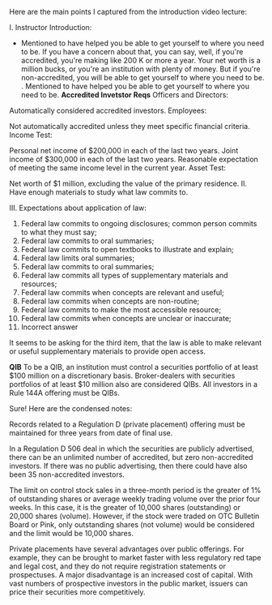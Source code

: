 Here are the main points I captured from the introduction video lecture: 

I. Instructor Introduction:
- Mentioned to have helped you be able to get yourself to where you need to be. If you have a concern about that, you can say, well,
if you're accredited, you're making like 200 K or more a year. Your net worth is a million bucks,
or you're an institution with plenty of money. But if you're non-accredited, you
will be able to get yourself to where you need to be.
. Mentioned to have helped you be able to get yourself to where you need to be.
**Accredited Invetstor Reqs**
Officers and Directors:

Automatically considered accredited investors.
Employees:

Not automatically accredited unless they meet specific financial criteria.
Income Test:

Personal net income of $200,000 in each of the last two years.
Joint income of $300,000 in each of the last two years.
Reasonable expectation of meeting the same income level in the current year.
Asset Test:

Net worth of $1 million, excluding the value of the primary residence.
II. Have enough materials to study what law commits to.

III. Expectations about application of law:

1) Federal law commits to ongoing disclosures; common person commits to what they must say;
2) Federal law commits to oral summaries;
3) Federal law commits to open textbooks to illustrate and explain;
4) Federal law limits oral summaries;
5) Federal law commits to oral summaries;
6) Federal law commits all types of supplementary materials and resources;
7) Federal law commits when concepts are relevant and useful;
8) Federal law commits when concepts are non-routine;
9) Federal law commits to make the most accessible resource;
10) Federal law commits when concepts are unclear or inaccurate;
11) Incorrect answer

It seems to be asking for the third item, that the law is able to make relevant or useful supplementary materials to provide open access.

**QIB**
To be a QIB, an institution must control a securities portfolio of at least $100 million on a discretionary basis. Broker-dealers with securities portfolios of at least $10 million also are considered QIBs. All investors in a Rule 144A offering must be QIBs.

Sure! Here are the condensed notes:

Records related to a Regulation D (private placement) offering must be maintained for three years from date of final use.

In a Regulation D 506 deal in which the
securities are publicly advertised, there
can be an unlimited number of
accredited, but zero non-accredited
investors. If there was no public
advertising, then there could have also
been 35 non-accredited investors.

The limit on control stock sales in a three-month period is the greater of 1% of outstanding shares or average weekly trading volume over the prior four weeks. In this case, it is the greater of 10,000 shares (outstanding) or 20,000 shares (volume). However, if the stock were traded on OTC Bulletin Board or Pink, only outstanding shares (not volume) would be considered and the limit would be 10,000 shares.


Private placements have several advantages over public offerings. For example, they can be brought to market faster with less regulatory red tape and legal cost, and they do not require registration statements or prospectuses. A major disadvantage is an increased cost of capital. With vast numbers of prospective investors in the public market, issuers can price their securities more competitively.